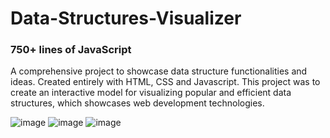 # Data-Structures-Visualizer
### 750+ lines of JavaScript
A comprehensive project to showcase data structure functionalities and ideas. Created entirely with HTML, CSS and Javascript. This project was to create an interactive model for visualizing popular and efficient data structures, which showcases web development technologies. 

![image](https://github.com/Adam1277/Data-Structures-Visualizer/assets/114250621/634cf8be-25a6-4da4-94bb-9795297b3603)
![image](https://github.com/Adam1277/Data-Structures-Visualizer/assets/114250621/7fbe77a1-fdb9-4011-90ae-afc19d55463f)
![image](https://github.com/Adam1277/Data-Structures-Visualizer/assets/114250621/25f8203f-ece8-48bf-98ab-7b93d9f1068c)
